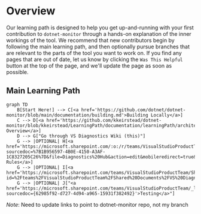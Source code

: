
# Overview

Our learning path is designed to help you get up-and-running with your first contribution to `dotnet-monitor` through a hands-on explanation of the inner workings of the tool. We recommend that new contributors begin by following the main learning path, and then optionally pursue branches that are relevant to the parts of the tool you want to work on. If you find any pages that are out of date, let us know by clicking the `Was This Helpful` button at the top of the page, and we'll update the page as soon as possible.

## Main Learning Path

```mermaid
graph TD
    B[Start Here!] --> C[<a href='https://github.com/dotnet/dotnet-monitor/blob/main/documentation/building.md'>Building Locally</a>]
    C --> D[<a href='https://github.com/kkeirstead/dotnet-monitor/blob/kkeirstead/LearningPath/documentation/learningPath/architecture.md'>Architecture Overview</a>]
    D --> G["Go through VS Diagnostics Wiki (this)"]
    G --> |OPTIONAL| H[<a href='https://microsoft.sharepoint.com/:o:/r/teams/VisualStudioProductTeam/_layouts/15/Doc.aspx?sourcedoc=%7B1B956597-4B0E-4150-A3AF-1C8327205C26%7D&file=Diagnostics%20Hub&action=edit&mobileredirect=true&wdorigin=Sharepoint'>Collection Rules</a>]
    G --> |OPTIONAL| I[<a href='https://microsoft.sharepoint.com/teams/VisualStudioProductTeam/Shared%20Documents/Forms/AllItems.aspx?id=%2Fteams%2FVisualStudioProductTeam%2FShared%20Documents%2FVS%20Diagnostics%2FProduction%20Diagnostics%2F%5FOneNote&viewid=fc0feb05%2D8384%2D4621%2Da946%2D71f556fd73ec'>API</a>]
    G --> |OPTIONAL| J["<a href='https://microsoft.sharepoint.com/teams/VisualStudioProductTeam/_layouts/15/Doc.aspx?sourcedoc={62985f92-d727-4d94-a965-15931f382492}'>Testing</a>"]
```

*Note*: Need to update links to point to dotnet-monitor repo, not my branch
